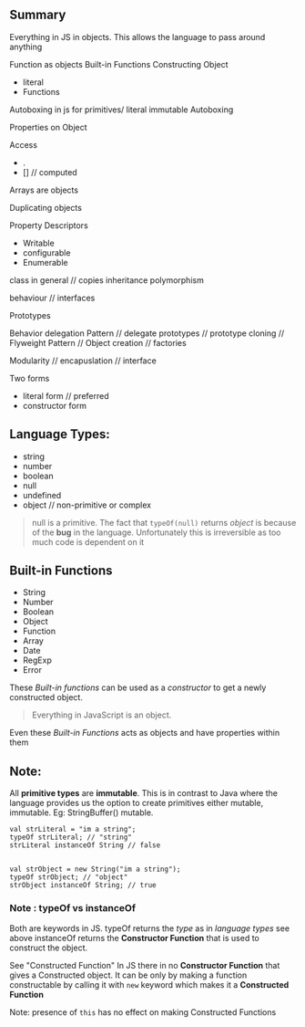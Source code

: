 ## Summary

Everything in JS in objects. This allows the language to
pass around anything

Function as objects
Built-in Functions
Constructing Object
  - literal
  - Functions

Autoboxing in js for primitives/ literal
immutable
Autoboxing

Properties on Object

Access
- .
- [] // computed

Arrays are objects

Duplicating objects

Property Descriptors
- Writable
- configurable
- Enumerable






class in general // copies
inheritance
polymorphism

behaviour // interfaces


Prototypes

Behavior delegation Pattern
// delegate prototypes
// prototype cloning
// Flyweight Pattern
// Object creation
// factories

Modularity // encapuslation // interface







Two forms
- literal form // preferred
- constructor form

## Language Types:
- string
- number
- boolean
- null
- undefined
- object // non-primitive or complex


> null is a primitive. The fact that `typeOf(null)` returns *object* is because of the **bug** in the language. Unfortunately
this is irreversible as too much code is dependent on it

## Built-in Functions

- String
- Number
- Boolean
- Object
- Function
- Array
- Date
- RegExp
- Error

These *Built-in functions* can be used as a *constructor* to get
a newly constructed object.


> Everything in JavaScript is an object.

Even these *Built-in Functions* acts as objects and have properties within them


## Note:
All **primitive types** are **immutable**. This is in contrast to Java where the language provides
us the option to create primitives either mutable, immutable.
Eg: StringBuffer() mutable.

```
val strLiteral = "im a string";
typeOf strLiteral; // "string"
strLiteral instanceOf String // false


val strObject = new String("im a string");
typeOf strObject; // "object"
strObject instanceOf String; // true

```

### Note : typeOf vs instanceOf
Both are keywords in JS.
typeOf returns the *type* as in *language types* see above
instanceOf returns the **Constructor Function** that is used to
construct the object.

See "Constructed Function"
In JS there in no **Constructor Function** that gives a Constructed object.
It can be only by making a function constructable by calling it
with `new` keyword which makes it a **Constructed Function**

Note: presence of `this` has no effect on making Constructed Functions
